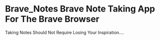 # Brave_Notes Brave Note Taking App For The Brave Browser 

Taking Notes Should Not Require Losing Your Inspiration....


